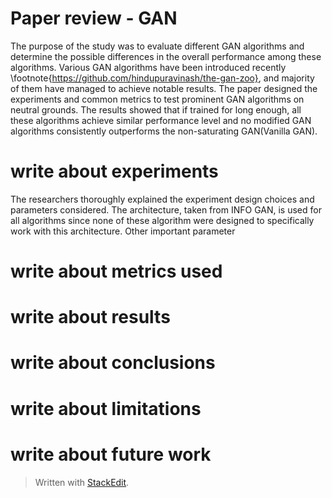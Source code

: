 
# Paper review - GAN

The purpose of the study was to evaluate different GAN algorithms and determine the possible differences in the overall performance among these algorithms. Various GAN algorithms have been introduced recently \footnote{https://github.com/hindupuravinash/the-gan-zoo}, and majority of them have managed to achieve notable results. The paper designed the experiments and common metrics to test prominent GAN algorithms on neutral grounds. The results showed that if trained for long enough, all these algorithms achieve similar performance level and no modified GAN algorithms consistently outperforms the non-saturating GAN(Vanilla GAN).

# write about experiments
The researchers thoroughly explained the experiment design choices and parameters considered. The architecture, taken from INFO GAN, is used for all algorithms since none of these algorithm were designed to specifically work with this architecture. Other important parameter    
# write about metrics used
# write about results
# write about conclusions
# write about limitations
# write about future work





> Written with [StackEdit](https://stackedit.io/).
<!--stackedit_data:
eyJoaXN0b3J5IjpbOTYzNTA4MjAzLC0xNjk2NzE1NzMyLDE3Nj
g5ODIyNDIsMjAwOTIxMTY4MiwxNDI5ODY2MjY0LDExMjQ1NTc0
MywtMTYwMTMwMDczNywtNjY3MDg3NTEsLTQ2MjgwMTAzNiw4Mj
U5MjgwMjAsNjg3ODA4MzldfQ==
-->